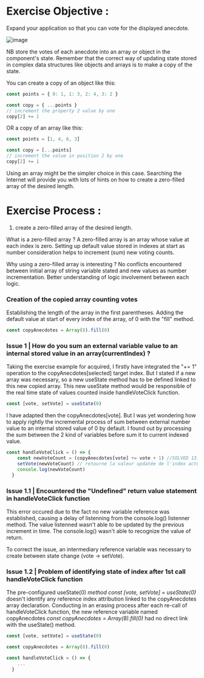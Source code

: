 # Exercise Objective : 
Expand your application so that you can vote for the displayed anecdote.

![image](https://github.com/devstackweb3/osa1/assets/118926098/9fcc4589-954c-4f7c-b5f4-45cbc022aa8d)

NB store the votes of each anecdote into an array or object in the component's state. Remember that the correct way of updating state stored in complex data structures like objects and arrays is to make a copy of the state.

You can create a copy of an object like this:

```jsx
const points = { 0: 1, 1: 3, 2: 4, 3: 2 }

const copy = { ...points }
// increment the property 2 value by one
copy[2] += 1
```
OR a copy of an array like this:
```jsx
const points = [1, 4, 6, 3]

const copy = [...points]
// increment the value in position 2 by one
copy[2] += 1
```
Using an array might be the simpler choice in this case. Searching the Internet will provide you with lots of hints on how to create a zero-filled array of the desired length.

# Exercise Process : 
1) create a zero-filled array of the desired length.

What is a zero-filled array ? 
A zero-filled array is an array whose value at each index is zero. 
Setting up default value stored in indexes at start as number consideration helps to increment (sum) new voting counts.

Why using a zero-filled array is interesting ? 
No conflicts encountered between initial array of string variable stated and new values as number incrementation. 
Better understanding of logic involvement between each logic.  

### Creation of the copied array counting votes
Establishing the length of the array in the first parentheses. Adding the default value at start of every index of the array, of 0 with the "fill" method. 
```jsx
const copyAnecdotes = Array(8).fill(0)
```

 ### Issue 1 | How do you sum an external variable value to an internal stored value in an array(currentIndex) ?
Taking the exercise example for acquired, I firstly have integrated the "+= 1" operation to the copyAnecdotes[selected] target index. But I stated if a new array was necessary, so a new useState method has to be defined linked to this new copied array. This new useState method would be responsible of the real time state of values counted inside handleVoteClick function. 
```jsx
const [vote, setVote] = useState(0)
```
I have adapted then the copyAnecdotes[vote]. But I was yet wondering how to apply rightly the incremental process of sum between external number value to an internal stored value of 0 by default. I found out by processing the sum between the 2 kind of variables before sum it to current indexed value.
```jsx
const handleVoteClick = () => {
    const newVoteCount = (copyAnecdotes[vote] += vote + 1) //SOLVED 13.02.24 || Comment parvenir à additionner la valeur de type 1 dans l'index actuel ?
    setVote(newVoteCount) // retourne la valeur updatée de l'index actuel
    console.log(newVoteCount)
  }
```

### Issue 1.1 | Encountered the "Undefined" return value statement in handleVoteClick function 
This error occured due to the fact no new variable reference was established, causing a delay of listenning from the console.log() listenner method. 
The value listenned wasn't able to be updated by the previous increment in time. The console.log() wasn't able to recognize the value of return.

To correct the issue, an intermediary reference variable was necessary to create between state change (vote -> setVote). 

### Issue 1.2 | Problem of identifying state of index after 1st call handleVoteClick function
The pre-configured useState(0) *method const [vote, setVote] = useState(0)* doesn't identify any reference index attribution linked to the copyAnecdotes array declaration. Conducting in an erasing process after each re-call of handleVoteClick function, the new reference variable named copyAnecdotes *const copyAnecdotes = Array(8).fill(0)* had no direct link with the useState() method.

```jsx
const [vote, setVote] = useState(0)

const copyAnecdotes = Array(8).fill(0)

const handleVoteClick = () => {
    ...
  }
```

